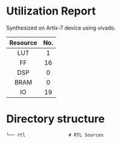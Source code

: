 # Utilization Report
Synthesized on Artix-7 device using vivado.

|Resource| No.|
|:---:|:---:|
|LUT|1|
|FF|16|
|DSP|0|
|BRAM|0|
|IO|19|

# Directory structure

    └── rtl                # RTL Sources
